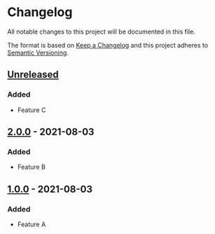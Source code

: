 # Changelog

All notable changes to this project will be documented in this file.

The format is based on [Keep a Changelog](https://keepachangelog.com/en/1.0.0/)
and this project adheres to [Semantic Versioning](https://semver.org/spec/v2.0.0.html).

## [Unreleased]
### Added
- Feature C

## [2.0.0] - 2021-08-03
### Added
- Feature B

## [1.0.0] - 2021-08-03
### Added
- Feature A

[Unreleased]: https://github.com/mattwynne/release-workflow/compare/2.0.0...main
[2.0.0]: https://github.com/mattwynne/release-workflow/compare/1.0.0...2.0.0
[1.0.0]: https://github.com/mattwynne/release-workflow/compare/start...1.0.0
